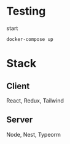# Testing

start
```
docker-compose up
```

# Stack

## Client
React, Redux, Tailwind

## Server
Node, Nest, Typeorm